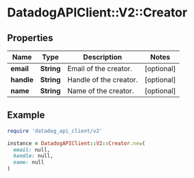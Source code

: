 # DatadogAPIClient::V2::Creator

## Properties

| Name | Type | Description | Notes |
| ---- | ---- | ----------- | ----- |
| **email** | **String** | Email of the creator. | [optional] |
| **handle** | **String** | Handle of the creator. | [optional] |
| **name** | **String** | Name of the creator. | [optional] |

## Example

```ruby
require 'datadog_api_client/v2'

instance = DatadogAPIClient::V2::Creator.new(
  email: null,
  handle: null,
  name: null
)
```

